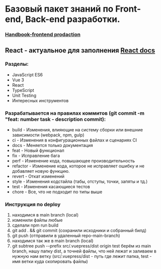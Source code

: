 # Базовый пакет знаний по Front-end, Back-end разработки.


### <a href="https://cossack-don.github.io/handbook-frontend/" target="_blank">Handbook-frontend prodaction<a/>

## React - актуальное для заполнения <a href="https://github.com/cossack-don/handbook-frontend/tree/main/src/react" target="_blank">React docs</a>

### Разделы:
<ul>
    <li>JavaScript ES6</li>
    <li>Vue 3</li>
    <li>React</li>
    <li>TypeScript</li>
    <li>Unit Testing</li>
    <li>Интересных инструментов</li>
</ul>

### Разрабатывается на правилах коммитов (git commit -m "feat: number task - description commit):
<ul>
    <li>build - Изменения, влияющие на систему сборки или внешние зависимости (webpack, npm, gulp)</li>
    <li>ci - Изменения в конфигурационных файлах и сценариях CI</li>
    <li>docs - Меняется только документация</li>
    <li>feat - Новый функционал</li>
    <li>fix - Исправление бага</li>
    <li>perf - Изменение кода, повышающее производительность</li>
    <li>refactor - Изменение кода, которое не исправляет ошибку и не добавляет новую функцию.</li>
    <li>revert - Откат изменений</li>
    <li>style - Изменения кодстайла (табы, отступы, точки, запяты и тд.)</li>
    <li>test - Изменения касающиеся тестов</li>
    <li>chore - Все, что не подходит по типы выше</li>
</ul>

### Инструкция по deploy
1. находимся в main branch (local)
2. изменили файлы любые
3. сделали npm run build
4. git add . && git commit (сохранили исходники и собранный билд)
5. git push (отправили в удаленный repo-main-branch)
6. находимся так же в main branch (local)
7. git subtree push --prefix src/.vuepress/dist origin test
берём из main branch, нашу папку dist, а точней файлы, что  ней лежат
и заливаем в нужную нам ветку (src/.vuepress/dist - путь где лежит папка, test - имя ветки куда скопировать файлы)
